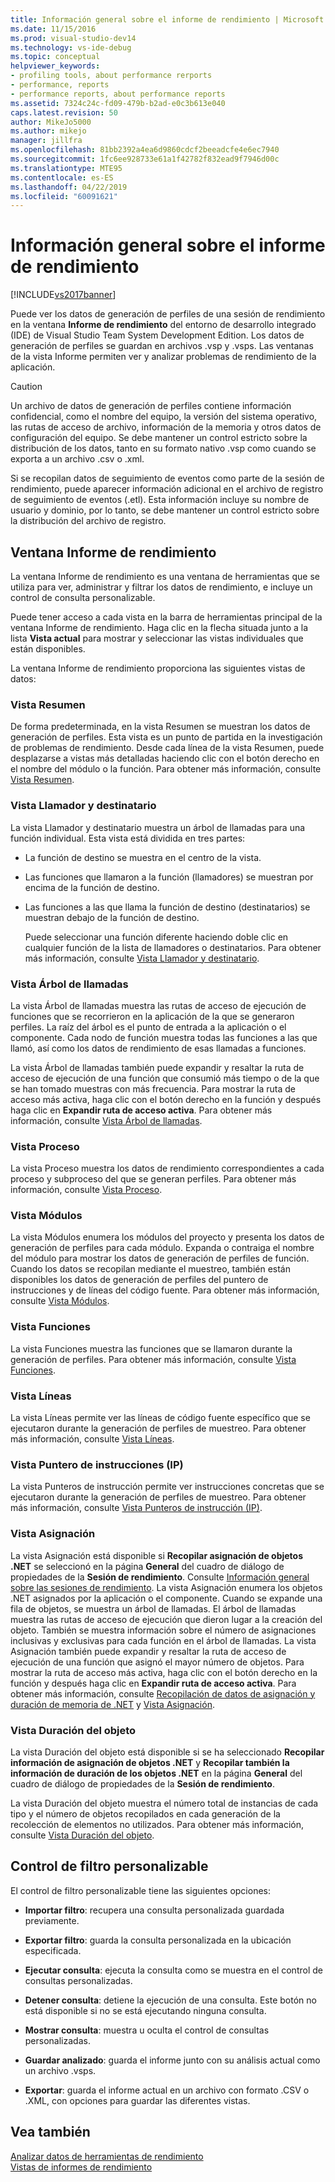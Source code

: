 ```yaml
---
title: Información general sobre el informe de rendimiento | Microsoft Docs
ms.date: 11/15/2016
ms.prod: visual-studio-dev14
ms.technology: vs-ide-debug
ms.topic: conceptual
helpviewer_keywords:
- profiling tools, about performance rerports
- performance, reports
- performance reports, about performance reports
ms.assetid: 7324c24c-fd09-479b-b2ad-e0c3b613e040
caps.latest.revision: 50
author: MikeJo5000
ms.author: mikejo
manager: jillfra
ms.openlocfilehash: 81bb2392a4ea6d9860cdcf2beeadcfe4e6ec7940
ms.sourcegitcommit: 1fc6ee928733e61a1f42782f832ead9f7946d00c
ms.translationtype: MTE95
ms.contentlocale: es-ES
ms.lasthandoff: 04/22/2019
ms.locfileid: "60091621"
---
```

# <a name="performance-report-overview"></a>Información general sobre el informe de rendimiento
[!INCLUDE[vs2017banner](../includes/vs2017banner.md)]

Puede ver los datos de generación de perfiles de una sesión de rendimiento en la ventana **Informe de rendimiento** del entorno de desarrollo integrado (IDE) de Visual Studio Team System Development Edition. Los datos de generación de perfiles se guardan en archivos .vsp y .vsps. Las ventanas de la vista Informe permiten ver y analizar problemas de rendimiento de la aplicación.  
  
> [!CAUTION]
>  Un archivo de datos de generación de perfiles contiene información confidencial, como el nombre del equipo, la versión del sistema operativo, las rutas de acceso de archivo, información de la memoria y otros datos de configuración del equipo. Se debe mantener un control estricto sobre la distribución de los datos, tanto en su formato nativo .vsp como cuando se exporta a un archivo .csv o .xml.  
>   
>  Si se recopilan datos de seguimiento de eventos como parte de la sesión de rendimiento, puede aparecer información adicional en el archivo de registro de seguimiento de eventos (.etl). Esta información incluye su nombre de usuario y dominio, por lo tanto, se debe mantener un control estricto sobre la distribución del archivo de registro.  
  
## <a name="performance-report-window"></a>Ventana Informe de rendimiento  
 La ventana Informe de rendimiento es una ventana de herramientas que se utiliza para ver, administrar y filtrar los datos de rendimiento, e incluye un control de consulta personalizable.  
  
 Puede tener acceso a cada vista en la barra de herramientas principal de la ventana Informe de rendimiento. Haga clic en la flecha situada junto a la lista **Vista actual** para mostrar y seleccionar las vistas individuales que están disponibles.  
  
 La ventana Informe de rendimiento proporciona las siguientes vistas de datos:  
  
### <a name="summary-view"></a>Vista Resumen  
 De forma predeterminada, en la vista Resumen se muestran los datos de generación de perfiles. Esta vista es un punto de partida en la investigación de problemas de rendimiento. Desde cada línea de la vista Resumen, puede desplazarse a vistas más detalladas haciendo clic con el botón derecho en el nombre del módulo o la función. Para obtener más información, consulte [Vista Resumen](../profiling/summary-view.md).  
  
### <a name="callercallee-view"></a>Vista Llamador y destinatario  
 La vista Llamador y destinatario muestra un árbol de llamadas para una función individual. Esta vista está dividida en tres partes:  
  
- La función de destino se muestra en el centro de la vista.  
  
- Las funciones que llamaron a la función (llamadores) se muestran por encima de la función de destino.  
  
- Las funciones a las que llama la función de destino (destinatarios) se muestran debajo de la función de destino.  
  
  Puede seleccionar una función diferente haciendo doble clic en cualquier función de la lista de llamadores o destinatarios. Para obtener más información, consulte [Vista Llamador y destinatario](../profiling/caller-callee-view.md).  
  
### <a name="call-tree-view"></a>Vista Árbol de llamadas  
 La vista Árbol de llamadas muestra las rutas de acceso de ejecución de funciones que se recorrieron en la aplicación de la que se generaron perfiles. La raíz del árbol es el punto de entrada a la aplicación o el componente. Cada nodo de función muestra todas las funciones a las que llamó, así como los datos de rendimiento de esas llamadas a funciones.  
  
 La vista Árbol de llamadas también puede expandir y resaltar la ruta de acceso de ejecución de una función que consumió más tiempo o de la que se han tomado muestras con más frecuencia. Para mostrar la ruta de acceso más activa, haga clic con el botón derecho en la función y después haga clic en **Expandir ruta de acceso activa**. Para obtener más información, consulte [Vista Árbol de llamadas](../profiling/call-tree-view.md).  
  
### <a name="process-view"></a>Vista Proceso  
 La vista Proceso muestra los datos de rendimiento correspondientes a cada proceso y subproceso del que se generan perfiles. Para obtener más información, consulte [Vista Proceso](../profiling/process-view.md).  
  
### <a name="modules-view"></a>Vista Módulos  
 La vista Módulos enumera los módulos del proyecto y presenta los datos de generación de perfiles para cada módulo. Expanda o contraiga el nombre del módulo para mostrar los datos de generación de perfiles de función. Cuando los datos se recopilan mediante el muestreo, también están disponibles los datos de generación de perfiles del puntero de instrucciones y de líneas del código fuente. Para obtener más información, consulte [Vista Módulos](../profiling/modules-view.md).  
  
### <a name="functions-view"></a>Vista Funciones  
 La vista Funciones muestra las funciones que se llamaron durante la generación de perfiles. Para obtener más información, consulte [Vista Funciones](../profiling/functions-view.md).  
  
### <a name="line-view"></a>Vista Líneas  
 La vista Líneas permite ver las líneas de código fuente específico que se ejecutaron durante la generación de perfiles de muestreo. Para obtener más información, consulte [Vista Líneas](../profiling/lines-view.md).  
  
### <a name="instruction-pointer-ip-view"></a>Vista Puntero de instrucciones (IP)  
 La vista Punteros de instrucción permite ver instrucciones concretas que se ejecutaron durante la generación de perfiles de muestreo. Para obtener más información, consulte [Vista Punteros de instrucción (IP)](../profiling/instruction-pointers-ips-view.md).  
  
### <a name="allocation-view"></a>Vista Asignación  
 La vista Asignación está disponible si **Recopilar asignación de objetos .NET** se seleccionó en la página **General** del cuadro de diálogo de propiedades de la **Sesión de rendimiento**. Consulte [Información general sobre las sesiones de rendimiento](../profiling/performance-session-overview.md). La vista Asignación enumera los objetos .NET asignados por la aplicación o el componente. Cuando se expande una fila de objetos, se muestra un árbol de llamadas. El árbol de llamadas muestra las rutas de acceso de ejecución que dieron lugar a la creación del objeto. También se muestra información sobre el número de asignaciones inclusivas y exclusivas para cada función en el árbol de llamadas. La vista Asignación también puede expandir y resaltar la ruta de acceso de ejecución de una función que asignó el mayor número de objetos. Para mostrar la ruta de acceso más activa, haga clic con el botón derecho en la función y después haga clic en **Expandir ruta de acceso activa**. Para obtener más información, consulte [Recopilación de datos de asignación y duración de memoria de .NET](../profiling/collecting-dotnet-memory-allocation-and-lifetime-data.md) y [Vista Asignación](../profiling/dotnet-memory-allocations-view.md).  
  
### <a name="objects-lifetime-view"></a>Vista Duración del objeto  
 La vista Duración del objeto está disponible si se ha seleccionado **Recopilar información de asignación de objetos .NET** y **Recopilar también la información de duración de los objetos .NET** en la página **General** del cuadro de diálogo de propiedades de la **Sesión de rendimiento**.  
  
 La vista Duración del objeto muestra el número total de instancias de cada tipo y el número de objetos recopilados en cada generación de la recolección de elementos no utilizados. Para obtener más información, consulte [Vista Duración del objeto](../profiling/object-lifetime-view.md).  
  
## <a name="customizable-filter-control"></a>Control de filtro personalizable  
 El control de filtro personalizable tiene las siguientes opciones:  
  
- **Importar filtro**: recupera una consulta personalizada guardada previamente.  
  
- **Exportar filtro**: guarda la consulta personalizada en la ubicación especificada.  
  
- **Ejecutar consulta**: ejecuta la consulta como se muestra en el control de consultas personalizadas.  
  
- **Detener consulta**: detiene la ejecución de una consulta. Este botón no está disponible si no se está ejecutando ninguna consulta.  
  
- **Mostrar consulta**: muestra u oculta el control de consultas personalizadas.  
  
- **Guardar analizado**: guarda el informe junto con su análisis actual como un archivo .vsps.  
  
- **Exportar**: guarda el informe actual en un archivo con formato .CSV o .XML, con opciones para guardar las diferentes vistas.  
  
## <a name="see-also"></a>Vea también  
 [Analizar datos de herramientas de rendimiento](../profiling/analyzing-performance-tools-data.md)   
 [Vistas de informes de rendimiento](../profiling/performance-report-views.md)
